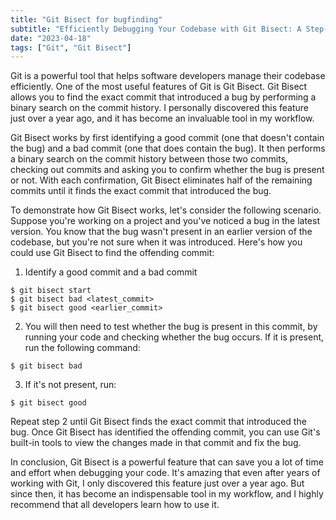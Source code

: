 ```yaml
---
title: "Git Bisect for bugfinding"
subtitle: "Efficiently Debugging Your Codebase with Git Bisect: A Step-by-Step Guide."
date: "2023-04-18"
tags: ["Git", "Git Bisect"]
---
```


Git is a powerful tool that helps software developers manage their codebase efficiently. One of the most useful features of Git is Git Bisect. Git Bisect allows you to find the exact commit that introduced a bug by performing a binary search on the commit history. I personally discovered this feature just over a year ago, and it has become an invaluable tool in my workflow.

Git Bisect works by first identifying a good commit (one that doesn't contain the bug) and a bad commit (one that does contain the bug). It then performs a binary search on the commit history between those two commits, checking out commits and asking you to confirm whether the bug is present or not. With each confirmation, Git Bisect eliminates half of the remaining commits until it finds the exact commit that introduced the bug.

To demonstrate how Git Bisect works, let's consider the following scenario. Suppose you're working on a project and you've noticed a bug in the latest version. You know that the bug wasn't present in an earlier version of the codebase, but you're not sure when it was introduced. Here's how you could use Git Bisect to find the offending commit:

1. Identify a good commit and a bad commit

```
$ git bisect start
$ git bisect bad <latest_commit>
$ git bisect good <earlier_commit>
```

2. You will then need to test whether the bug is present in this commit, by running your code and checking whether the bug occurs. If it is present, run the following command:

```
$ git bisect bad
```

3. If it's not present, run:

```
$ git bisect good
```

Repeat step 2 until Git Bisect finds the exact commit that introduced the bug.
Once Git Bisect has identified the offending commit, you can use Git's built-in tools to view the changes made in that commit and fix the bug.

In conclusion, Git Bisect is a powerful feature that can save you a lot of time and effort when debugging your code. It's amazing that even after years of working with Git, I only discovered this feature just over a year ago. But since then, it has become an indispensable tool in my workflow, and I highly recommend that all developers learn how to use it.
